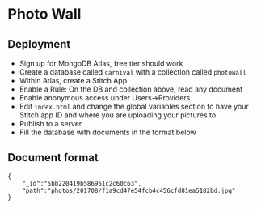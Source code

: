 # Photo Wall

## Deployment
* Sign up for MongoDB Atlas, free tier should work
* Create a database called `carnival` with a collection called `photowall`
* Within Atlas, create a Stitch App
* Enable a Rule: On the DB and collection above, read any document
* Enable anonymous access under Users->Providers
* Edit `index.html` and change the global variables section to have your Stitch app ID and where you are uploading your pictures to
* Publish to a server
* Fill the database with documents in the format below

## Document format
```
{
    "_id":"5bb220419b586961c2c60c63",
    "path":"photos/201708/f1a9cd47e54fcb4c456cfd81ea5182bd.jpg"
}
```